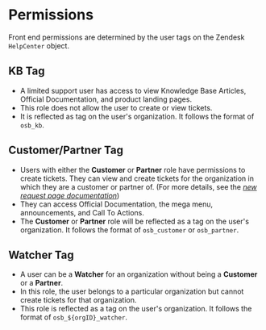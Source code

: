 # Permissions

Front end permissions are determined by the user tags on the Zendesk `HelpCenter` object.

## KB Tag
- A limited support user has access to view Knowledge Base Articles, Official Documentation, and product landing pages.
- This role does not allow the user to create or view tickets.
- It is reflected as tag on the user's organization. It follows the format of `osb_kb`.

## Customer/Partner Tag
- Users with either the **Customer** or **Partner** role have permissions to create tickets. They can view and create tickets for the organization in which they are a customer or partner of. (For more details, see the *[new request page documentation](./new_request_page.md)*)
- They can access Official Documentation, the mega menu, announcements, and Call To Actions.
- The  **Customer** or **Partner** role will be reflected as a tag on the user's organization. It follows the format of `osb_customer` or `osb_partner`.

## Watcher Tag
- A user can be a **Watcher** for an organization without being a **Customer** or a **Partner**.
- In this role, the user belongs to a particular organization but cannot create tickets for that organization.
- This role is reflected as a tag on the user's organization. It follows the format of `osb_${orgID}_watcher`.